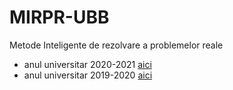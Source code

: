 # MIRPR-UBB

Metode Inteligente de rezolvare a problemelor reale

- anul universitar 2020-2021 [aici](https://github.com/lauradiosan/MIRPR-UBB/tree/master/2020-2021)
- anul universitar 2019-2020 [aici](https://github.com/lauradiosan/MIRPR-2019-2020)
